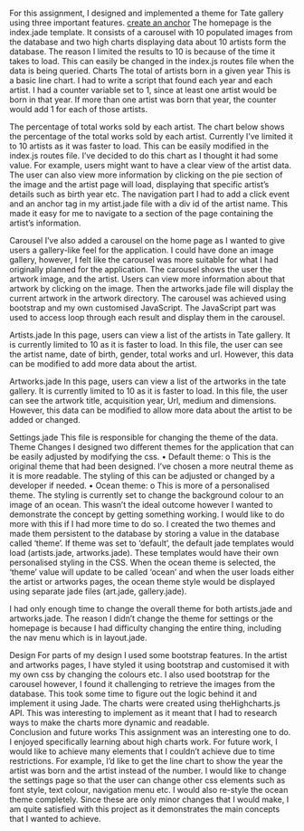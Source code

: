 For this assignment, I designed and implemented a theme for Tate gallery using three important features. 
[create an anchor](Homepage)
The homepage is the index.jade template. It consists of a carousel with 10 populated images from the database and two high charts displaying data about 10 artists form the database. The reason I limited the results to 10 is because of the time it takes to load. This can easily be changed in the index.js routes file when the data is being queried. 
Charts
The total of artists born in a given year
This is a basic line chart.  I had to write a script that found each year and each artist. I had a counter variable set to 1, since at least one artist would be born in that year. If more than one artist was born that year, the counter would add 1 for each of those artists. 
 
The percentage of total works sold by each artist.
The chart below shows the percentage of the total works sold by each artist. Currently I’ve limited it to 10 artists as it was faster to load. This can be easily modified in the index.js routes file. I’ve decided to do this chart as I thought it had some value. For example, users  might want to have a clear view of the artist data.  The user can also view more information by clicking on the pie section of the image and the artist page will load, displaying that specific artist’s details such as birth year etc.  The navigation part I had to add a click event and an anchor tag in my artist.jade file with a div id of the artist name. This made it easy for me to navigate to a section of the page containing the artist’s information. 
 

Carousel
I’ve also added a carousel on the home page as I wanted to give users a gallery-like feel for the application. I could have done an image gallery, however, I felt like the carousel was more suitable for what I had originally planned for the application. The carousel shows the user the artwork image, and the artist. Users can view more information about that artwork by clicking on the image. Then the artworks.jade file will display the current artwork in the artwork directory. The carousel was achieved using bootstrap and my own customised JavaScript. The JavaScript part was used to access loop through each result and display them in the carousel.
 
Artists.jade 
In this page, users can view a list of the artists in Tate gallery. It is currently limited to 10 as it is faster to load. In this file, the user can see the artist name, date of birth, gender, total works and url. However, this data can be modified to add more data about the artist. 
 
Artworks.jade
In this page, users can view a list of the artworks in the tate gallery. It is currently limited to 10 as it is faster to load. In this file, the user can see the artwork title, acquisition year, Url, medium and dimensions. However, this data can be modified to allow more data about the artist to be added or changed.
  

Settings.jade
This file is responsible for changing the theme of the data. 
Theme Changes
I designed two different themes for the application that can be easily adjusted by modifying the css. 
•	Default theme: 
o	This is the original theme that had been designed. I’ve chosen a more neutral theme as it is more readable. The styling of this can be adjusted or changed by a developer if needed. 
•	Ocean theme: 
o	This is more of a personalised theme. The styling is currently set to change the background colour to an image of an ocean. This wasn’t the ideal outcome however I wanted to demonstrate the concept by getting something working.  I would like to do more with this if I had more time to do so. 
I created the two themes and made them persistent to the database by storing a value in the database called ‘theme’. If theme was set to ‘default’, the default jade templates would load (artists.jade, artworks.jade). These templates would have their own personalised styling in the CSS. When the ocean theme is selected, the ‘theme’ value will update to be called ‘ocean’ and when the user loads either the artist or artworks pages, the ocean theme style would be displayed using separate jade files (art.jade, gallery.jade). 

I had only enough time to change the overall theme for both artists.jade and artworks.jade. The reason I didn’t change the theme for settings or the homepage is because I had difficulty changing the entire thing, including the nav menu which is in layout.jade. 




 

 
Design 
For parts of my design I used some bootstrap features. In the artist and artworks pages, I have styled it using bootstrap and customised it with my own css by changing the colours etc. I also used bootstrap for the carousel however, I found it challenging to retrieve the images from the database. This took some time to figure out the logic behind it and implement it using Jade. 
The charts were created using theHighcharts.js API. This was interesting to implement as it meant that I had to research ways to make the charts more dynamic and readable.  
Conclusion and future works
This assignment was an interesting one to do. I enjoyed specifically learning about high charts work. For future work, I would like to achieve many elements that I couldn’t achieve due to time restrictions. For example, I’d like to get the line chart to show the year the artist was born and the artist instead of the number. I would like to change the settings page so that the user can change other css elements such as font style, text colour, navigation menu etc. I would also re-style the ocean theme completely. 
Since these are only minor changes that I would make, I am quite satisfied with this project as it demonstrates the main concepts that I wanted to achieve. 

